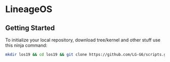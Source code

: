 # LineageOS

 Getting Started
---------------

To initialize your local repository, download tree/kernel and other stuff use this ninja command:

```bash
mkdir los19 && cd los19 && git clone https://github.com/LG-G6/scripts.git -b lineage-19.1 && repo init -u https://github.com/LineageOS/android.git -b lineage-19.1 --git-lfs && export USE_CCACHE=1 && export CCACHE_EXEC=/usr/bin/ccache && ccache -M 50G && mkdir .repo/local_manifests && cp scripts/roomservice.xml .repo/local_manifests/ && . scripts/sync.sh && make clean
```
